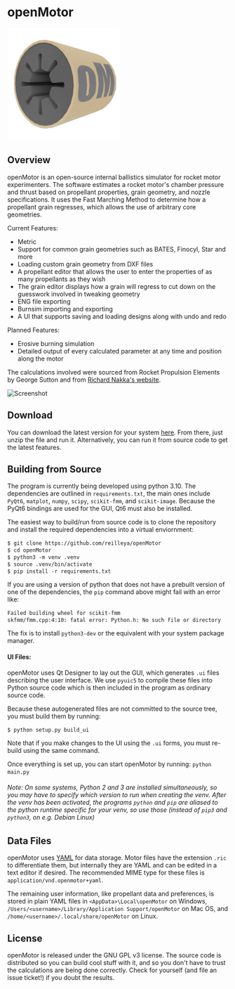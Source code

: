 openMotor
==========
![Logo](./resources/oMIconCycles.png)

Overview
--------
openMotor is an open-source internal ballistics simulator for rocket motor experimenters. The software estimates a rocket motor's chamber pressure and thrust based on propellant properties, grain geometry, and nozzle specifications. It uses the Fast Marching Method to determine how a propellant grain regresses, which allows the use of arbitrary core geometries.

Current Features:
* Metric
* Support for common grain geometries such as BATES, Finocyl, Star and more
* Loading custom grain geometry from DXF files
* A propellant editor that allows the user to enter the properties of as many propellants as they wish
* The grain editor displays how a grain will regress to cut down on the guesswork involved in tweaking geometry
* ENG file exporting
* Burnsim importing and exporting
* A UI that supports saving and loading designs along with undo and redo

Planned Features:
* Erosive burning simulation
* Detailed output of every calculated parameter at any time and position along the motor

The calculations involved were sourced from Rocket Propulsion Elements by George Sutton and from [Richard Nakka's website](https://www.nakka-rocketry.net/rtheory.html).

![Screenshot](http://reilley.net/openMotor/screenshot.png)

Download
-------
You can download the latest version for your system [here](https://github.com/reilleya/openMotor/releases/latest). From there, just unzip the file and run it. Alternatively, you can run it from source code to get the latest features. 

Building from Source
--------------------
The program is currently being developed using python 3.10. The dependencies are outlined in `requirements.txt`, the main ones include `PyQt6`, `matplot`, `numpy`, `scipy`, `scikit-fmm`, and `scikit-image`. Because the PyQt6 bindings are used for the GUI, Qt6 must also be installed.

The easiest way to build/run from source code is to clone the repository and install the required dependencies into a virtual enviornment:
```
$ git clone https://github.com/reilleya/openMotor
$ cd openMotor
$ python3 -m venv .venv
$ source .venv/bin/activate
$ pip install -r requirements.txt
```
If you are using a version of python that does not have a prebuilt version of one of the dependencies, the `pip` command above might fail with an error like:
```
Failed building wheel for scikit-fmm
skfmm/fmm.cpp:4:10: fatal error: Python.h: No such file or directory
```
The fix is to install `python3-dev` or the equivalent with your system package manager.

#### UI Files:
openMotor uses Qt Designer to lay out the GUI, which generates `.ui` files describing the user interface. 
We use `pyuic5` to compile these files into Python source code which is then included in the program as ordinary source code.

Because these autogenerated files are not committed to the source tree, you must build them by running:
```
$ python setup.py build_ui
```
Note that if you make changes to the UI using the `.ui` forms, you must re-build using the same command.

Once everything is set up, you can start openMotor by running: `python main.py`
###### Note: On some systems, Python 2 and 3 are installed simultaneously, so you may have to specify which version to run when creating the venv. After the venv has been activated, the programs `python` and `pip` are aliased to the python runtime specific for your venv, so use those (instead of `pip3` and `python3`, on e.g. Debian Linux)

Data Files
-----------
openMotor uses [YAML](https://en.wikipedia.org/wiki/YAML) for data storage. Motor files have the extension `.ric` to differentiate them, but internally they are YAML and can be edited in a text editor if desired. The recommended MIME type for these files is `application/vnd.openmotor+yaml`.

The remaining user information, like propellant data and preferences, is stored in plain YAML files in `<AppData>\Local\openMotor` on Windows, `/Users/<username>/Library/Application Support/openMotor` on Mac OS, and `/home/<username>/.local/share/openMotor` on Linux.

License
-------
openMotor is released under the GNU GPL v3 license. The source code is distributed so you can build cool stuff with it, and so you don't have to trust the calculations are being done correctly. Check for yourself (and file an issue ticket!) if you doubt the results.
